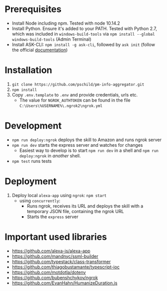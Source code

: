 # Prerequisites
* Install Node including npm. Tested with node 10.14.2
* Install Python. Ensure it's added to your PATH. Tested with Python 2.7, which was included in `windows-build-tools` via `npm install --global windows-build-tools` (Admin Terminal)
* Install ASK-CLI: `npm install -g ask-cli`, followed by `ask init` (follow the official [documentation](https://developer.amazon.com/de/docs/smapi/quick-start-alexa-skills-kit-command-line-interface.html#step-3-install-and-initialize-ask-cli))

# Installation
1. `git clone https://github.com/pschild/pm-info-aggregator.git`
2. `npm install`
3. Copy `.env.template` to `.env` and provide credentials, urls etc.
   * The value for `NGROK_AUTHTOKEN` can be found in the file `C:\Users\%USERNAME%\.ngrok2\ngrok.yml`

# Development
* `npm run deploy:ngrok` deploys the skill to Amazon and runs ngrok server
* `npm run dev` starts the express server and watches for changes
    * Easiest way to develop is to start `npm run dev` in a shell and `npm run deploy:ngrok` in _another_ shell.
* `npm test` runs tests

# Deployment
1. Deploy local `alexa-app` using `ngrok`: `npm start`
    * using `concurrently`:
        * Runs ngrok, receives its URL and deploys the skill with a temporary JSON file, containing the ngrok URL
        * Starts the `express` server

# Important used libraries
* https://github.com/alexa-js/alexa-app
* https://github.com/mandnyc/ssml-builder
* https://github.com/typestack/class-transformer
* https://github.com/thiagobustamante/typescript-ioc
* https://github.com/motdotla/dotenv
* https://github.com/bubenshchykov/ngrok
* https://github.com/EvanHahn/HumanizeDuration.js